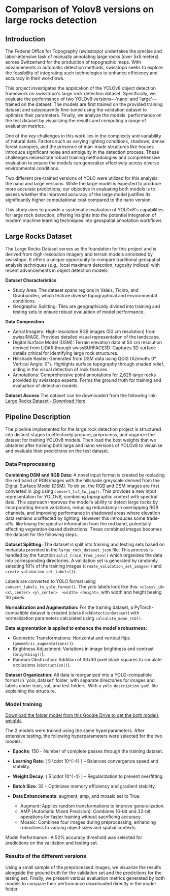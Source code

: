 # Comparison of Yolov8 versions on large rocks detection

## Introduction

The Federal Office for Topography (swisstopo) undertakes the precise and labor-intensive task of manually annotating large rocks (over 5x5 meters) across Switzerland for the production of topographic maps. With advancements in automatic detection methods, swisstopo seeks to explore the feasibility of integrating such technologies to enhance efficiency and accuracy in their workflows.

This project investigates the application of the YOLOv8 object detection framework on swisstopo's large rock detection dataset. Specifically, we evaluate the performance of two YOLOv8 versions—'nano' and 'large'—trained on the dataset. The models are first trained on the provided training dataset and subsequently fine-tuned using the validation dataset to optimize their parameters. Finally, we analyze the models' performance on the test dataset by visualizing the results and computing a range of evaluation metrics.

One of the key challenges in this work lies in the complexity and variability of natural data. Factors such as varying lighting conditions, shadows, dense forest canopies, and the presence of man-made structures like houses introduce significant noise and ambiguity in the detection process. These challenges necessitate robust training methodologies and comprehensive evaluation to ensure the models can generalize effectively across diverse environmental conditions.

Two different pre-trained versions of YOLO were utilized for this analysis: the nano and large versions. While the large model is expected to produce more accurate predictions, our objective in evaluating both models is to assess whether the improved accuracy of the large model justifies its significantly higher computational cost compared to the nano version.

This study aims to provide a systematic evaluation of YOLOv8's capabilities for large rock detection, offering insights into the potential integration of modern machine learning techniques into geospatial annotation workflows.

## Large Rocks Dataset

The Large Rocks Dataset serves as the foundation for this project and is derived from high-resolution imagery and terrain models annotated by swisstopo. It offers a unique opportunity to compare traditional geospatial analysis techniques (e.g., local maximum detection, rugosity indices) with recent advancements in object detection models.

**Dataset Characteristics**
- Study Area: The dataset spans regions in Valais, Ticino, and Graubünden, which feature diverse topographical and environmental conditions.
- Geographic Splitting: Tiles are geographically divided into training and testing sets to ensure robust evaluation of model performance.

**Data Composition**
- Aerial Imagery: High-resolution RGB images (50 cm resolution) from swissIMAGE.
Provides detailed visual representation of the landscape.
- Digital Surface Model (DSM): Terrain elevation data at 50 cm resolution derived from LiDAR through swissSURFACE3D. Captures 3D surface details critical for identifying large rock structures.
- Hillshade Raster: Generated from DSM data using QGIS (Azimuth: 0°, Vertical Angle: 0°). Highlights surface topography through shaded relief, aiding in the visual detection of rock features.
- Annotations: Comprehensive point annotations for 2,625 large rocks provided by swisstopo experts. Forms the ground truth for training and evaluation of detection models.

**Dataset Access**
The dataset can be downloaded from the following link:
[Large Rocks Dataset - Download Here](https://enacshare.epfl.ch/bY2wS5TcA4CefGks7NtXg)

## Pipeline Description

The pipeline implemented for the large rock detection project is structured into distinct stages to effectively prepare, preprocess, and organize the dataset for training YOLOv8 models. Then load the best weights that we obtained after training both large and nano versions of YOLOv8 to visualise and evaluate their predictions on the test dataset.

### Data Preprocessing

**Combining DSM and RGB Data:**
A novel input format is created by replacing the red band of RGB images with the hillshade greyscale derived from the Digital Surface Model (DSM). To do so, the RGB and DSM images are first converted in .jpg using `convert_tif_to_jpg()`. This provides a new input representation for YOLOv8, combining topographic context with spectral data. This approach improves the model's ability to detect large rocks by incorporating terrain variations, reducing redundancy in overlapping RGB channels, and improving performance in shadowed areas where elevation data remains unaffected by lighting. However this introduces some trade-offs, like losing the spectral information from the red band, potentially affecting vegetation-based distinctions. These combined images becomes the dataset for the following steps.

**Dataset Splitting:**
The dataset is split into training and testing sets based on metadata provided in the `large_rock_dataset.json` file. This process is handled by the function `split_train_from_json()` which organizes the data into corresponding directories.
A validation set is generated by randomly selecting 10% of the training images (`create_validation_set_images()` and `create_validation_set_labels()`).

Labels are converted to YOLO format using `convert_labels_to_yolo_format()`. The yolo labels look like this:
`<class\_id> <x\_center> <y\_center>  <width> <height>`, with width and height beeing 30 pixels.

**Normalization and Augmentation:**
For the training dataset, a PyTorch-compatible dataset is created (class `RockDetectionDataset`) with normalization parameters calculated using `calculate_mean_std()`.

**Data augmentation is applied to enhance the model's robustness:**
- Geometric Transformations: Horizontal and vertical flips (`geometric_augmentations()`).
- Brightness Adjustment: Variations in image brightness and contrast (`brightning()`).
- Random Obstruction: Addition of 30x30 pixel black squares to simulate occlusions (`obstruction()`).

**Dataset Organization:**
All data is reorganized into a YOLO-compatible format in 'yolo_dataset' folder, with separate directories for images and labels under train, val, and test folders. With a `yolo_description.yaml` file explaining the structure.

### Model training

[Download the folder model from this Google Drive to get the both models weights](https://drive.google.com/drive/folders/1XsQa--gZmbfJvRCiTDBKF1DENv7QX57_?usp=sharing)

The 2 models were trained using the same hyperparameters. After extensive testing, the following hyperparameters were selected for the two models:

- **Epochs**: 150 – Number of complete passes through the training dataset.

- **Learning Rate**: \( 5 \cdot 10^{-4} \) – Balances convergence speed and stability.

- **Weight Decay**: \( 5 \cdot 10^{-4} \) – Regularization to prevent overfitting.

- **Batch Size**: 32 – Optimizes memory efficiency and gradient stability.

- **Data Enhancements**: augment, amp, and mosaic set to True:
  - Augment: Applies random transformations to improve generalization.
  - AMP (Automatic Mixed Precision): Combines 16-bit and 32-bit operations for faster training without sacrificing accuracy.
  - Mosaic: Combines four images during preprocessing, enhancing robustness to varying object sizes and spatial contexts.

Model Performance : A 50% accuracy threshold was selected for predictions on the validation and testing set.

### Results of the different versions

Using a small sample of the preprocessed images, we visualize the results alongside the ground truth for the validation set and the predictions for the testing set. Finally, we present various evaluation metrics generated by both models to compare their performance downloaded directly in the model folder.